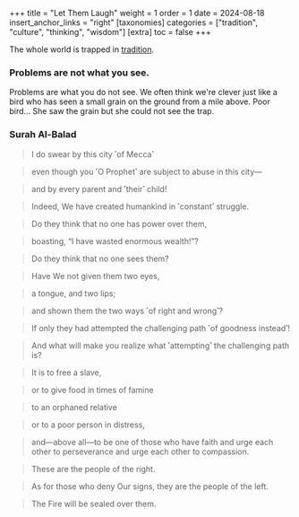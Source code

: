 +++
title = "Let Them Laugh"
weight = 1
order = 1
date = 2024-08-18
insert_anchor_links = "right"
[taxonomies]
categories = ["tradition", "culture", "thinking", "wisdom"]
[extra]
toc = false
+++

The whole world is trapped in [tradition](https://quran.com/2/170).
<!-- more -->

### Problems are not what you see.
Problems are what you do not see. We often think we're clever just like a bird who has seen a small grain on the ground from a mile above. Poor bird... She saw the grain but she could not see the trap.

### Surah Al-Balad

> I do swear by this city ˹of Mecca˺

> even though you ˹O Prophet˺ are subject to abuse in this city—

> and by every parent and ˹their˺ child!

> Indeed, We have created humankind in ˹constant˺ struggle.

> Do they think that no one has power over them,

> boasting, “I have wasted enormous wealth!”?

> Do they think that no one sees them?

> Have We not given them two eyes,

> a tongue, and two lips;

> and shown them the two ways ˹of right and wrong˺?

> If only they had attempted the challenging path ˹of goodness instead˺!

> And what will make you realize what ˹attempting˺ the challenging path is?

> It is to free a slave,

> or to give food in times of famine

> to an orphaned relative

> or to a poor person in distress,

> and—above all—to be one of those who have faith and urge each other to perseverance and urge each other to compassion.

> These are the people of the right.

> As for those who deny Our signs, they are the people of the left.

> The Fire will be sealed over them.